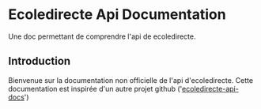 # Ecoledirecte Api Documentation
Une doc permettant de comprendre l'api de ecoledirecte.

## Introduction
Bienvenue sur la documentation non officielle de l'api d'ecoledirecte.
Cette documentation est inspirée d'un autre projet github ('[ecoledirecte-api-docs](https://github.com/EduWireApps/ecoledirecte-api-docs)')
